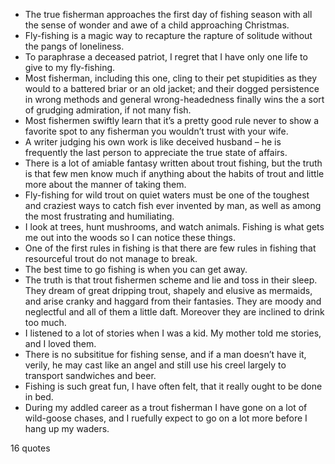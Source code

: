  - The true fisherman approaches the first day of fishing season with all the sense of wonder and awe of a child approaching Christmas.
 - Fly-fishing is a magic way to recapture the rapture of solitude without the pangs of loneliness.
 - To paraphrase a deceased patriot, I regret that I have only one life to give to my fly-fishing.
 - Most fisherman, including this one, cling to their pet stupidities as they would to a battered briar or an old jacket; and their dogged persistence in wrong methods and general wrong-headedness finally wins the a sort of grudging admiration, if not many fish.
 - Most fishermen swiftly learn that it’s a pretty good rule never to show a favorite spot to any fisherman you wouldn’t trust with your wife.
 - A writer judging his own work is like deceived husband – he is frequently the last person to appreciate the true state of affairs.
 - There is a lot of amiable fantasy written about trout fishing, but the truth is that few men know much if anything about the habits of trout and little more about the manner of taking them.
 - Fly-fishing for wild trout on quiet waters must be one of the toughest and craziest ways to catch fish ever invented by man, as well as among the most frustrating and humiliating.
 - I look at trees, hunt mushrooms, and watch animals. Fishing is what gets me out into the woods so I can notice these things.
 - One of the first rules in fishing is that there are few rules in fishing that resourceful trout do not manage to break.
 - The best time to go fishing is when you can get away.
 - The truth is that trout fishermen scheme and lie and toss in their sleep. They dream of great dripping trout, shapely and elusive as mermaids, and arise cranky and haggard from their fantasies. They are moody and neglectful and all of them a little daft. Moreover they are inclined to drink too much.
 - I listened to a lot of stories when I was a kid. My mother told me stories, and I loved them.
 - There is no subsititue for fishing sense, and if a man doesn’t have it, verily, he may cast like an angel and still use his creel largely to transport sandwiches and beer.
 - Fishing is such great fun, I have often felt, that it really ought to be done in bed.
 - During my addled career as a trout fisherman I have gone on a lot of wild-goose chases, and I ruefully expect to go on a lot more before I hang up my waders.

16 quotes
